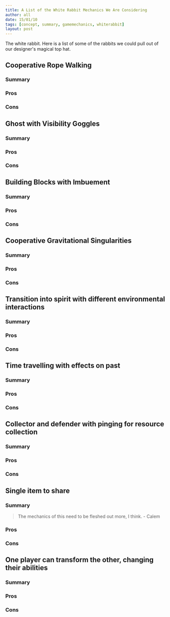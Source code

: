 ```yaml
---
title: A List of the White Rabbit Mechanics We Are Considering
author: all
date: 15/01/10
tags: [concept, summary, gamemechanics, whiterabbit]
layout: post
---
```


The white rabbit.
Here is a list of some of the rabbits we could pull out of our designer's magical top hat.

## Cooperative Rope Walking

### Summary

### Pros

### Cons

## Ghost with Visibility Goggles

### Summary

### Pros

### Cons

## Building Blocks with Imbuement

### Summary

### Pros

### Cons

## Cooperative Gravitational Singularities

### Summary

### Pros

### Cons

## Transition into spirit with different environmental interactions

### Summary

### Pros

### Cons

## Time travelling with effects on past

### Summary

### Pros

### Cons

## Collector and defender with pinging for resource collection

### Summary

### Pros

### Cons

## Single item to share

### Summary

> The mechanics of this need to be fleshed out more, I think.   - Calem

### Pros

### Cons

## One player can transform the other, changing their abilities

### Summary

### Pros

### Cons

